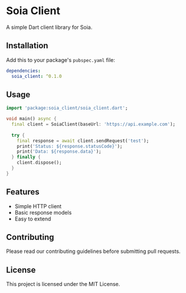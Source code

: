# Soia Client

A simple Dart client library for Soia.

## Installation

Add this to your package's `pubspec.yaml` file:

```yaml
dependencies:
  soia_client: ^0.1.0
```

## Usage

```dart
import 'package:soia_client/soia_client.dart';

void main() async {
  final client = SoiaClient(baseUrl: 'https://api.example.com');
  
  try {
    final response = await client.sendRequest('test');
    print('Status: ${response.statusCode}');
    print('Data: ${response.data}');
  } finally {
    client.dispose();
  }
}
```

## Features

- Simple HTTP client
- Basic response models
- Easy to extend

## Contributing

Please read our contributing guidelines before submitting pull requests.

## License

This project is licensed under the MIT License.
